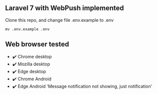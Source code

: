 
## Laravel 7 with WebPush implemented

Clone this repo, and change file .env.example to .env
```
mv .env.example .env
```


## Web browser tested
- :heavy_check_mark: Chrome desktop
- :heavy_check_mark: Mozilla desktop
- :heavy_check_mark: Edge desktop
- :heavy_check_mark: Chrome Android
- :heavy_check_mark: Edge Android 'Message notification not showing, just notification'
